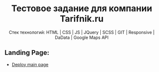 <div align="center">
  <h1>Тестовое задание для компании Tarifnik.ru</h1>
  <p>
    Стек технологий: HTML | CSS | JS | JQuery | SCSS | GIT | Responsive | DaData | Google Maps API
  </p>
</div>

## Landing Page:

- [Deploy main page](https://tarifnik.netlify.app)
